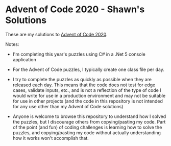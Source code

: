 # Advent of Code 2020 - Shawn's Solutions

These are my solutions to [Advent of Code 2020](https://adventofcode.com/2020).

Notes:

* I'm completing this year's puzzles using C# in a .Net 5 console application

* For the Advent of Code puzzles, I typically create one class file per day.

* I try to complete the puzzles as quickly as possible when they are released each day. This means that the code does not test for edge cases, validate inputs, etc., and is not a reflection of the type of code I would write for use in a production environment and may not be suitable for use in other projects (and the code in this repository is not intended for any use other than my Advent of Code solutions)

* Anyone is welcome to browse this repository to understand how I solved the puzzles, but I discourage others from copying/pasting my code.  Part of the point (and fun) of coding challenges is learning how to solve the puzzles, and copying/pasting my code without actually understanding how it works won't accomplish that.

